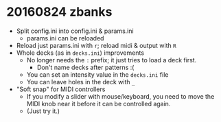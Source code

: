 20160824 zbanks
==============

- Split config.ini into config.ini & params.ini
    - params.ini can be reloaded
- Reload just params.ini with `r`; reload midi & output with `R`
- Whole decks (as in `decks.ini`) improvements
    - No longer needs the `:` prefix; it just tries to load a deck first.
        - Don't name decks after patterns :(
    - You can set an intensity value in the `decks.ini` file
    - You can leave holes in the deck with `_`
- "Soft snap" for MIDI controllers
    - If you modify a slider with mouse/keyboard, you need to move the MIDI knob near it before it can be controlled again.
    - (Just try it.)
